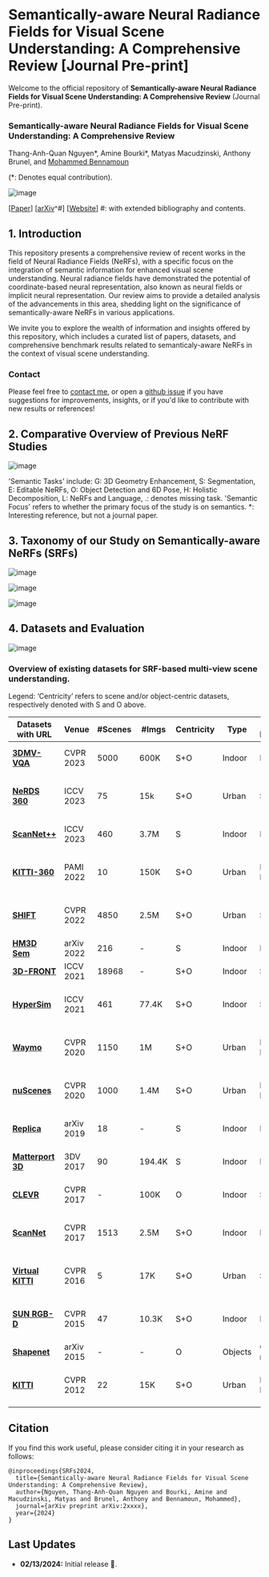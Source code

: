 # Semantically-aware Neural Radiance Fields for Visual Scene Understanding: A Comprehensive Review [Journal Pre-print]
Welcome to the official repository of **Semantically-aware Neural Radiance Fields for Visual Scene Understanding: A Comprehensive Review** (Journal Pre-print).

### Semantically-aware Neural Radiance Fields for Visual Scene Understanding: A Comprehensive Review

Thang-Anh-Quan Nguyen*, Amine Bourki*, Matyas Macudzinski, Anthony Brunel, and [Mohammed Bennamoun](https://research-repository.uwa.edu.au/en/persons/mohammed-bennamoun)

(*: Denotes equal contribution).
  
![image](https://github.com/abourki/SoTA-Semantically-aware-NeRFs/assets/12202074/89ed66ae-7f9c-4bec-a388-ad7a5fd650c9)


  [[Paper]()]     [[arXiv](https://arxiv.org/)^#]     [[Website](https://arxiv.org/)]
#: with extended bibliography and contents.

## 1. Introduction
This repository presents a comprehensive review of recent works in the field of Neural Radiance Fields (NeRFs), with a specific focus on the integration of semantic information for enhanced visual scene understanding. Neural radiance fields have demonstrated the potential of coordinate-based neural representation, also known as neural fields or implicit neural representation. Our review aims to provide a detailed analysis of the advancements in this area, shedding light on the significance of semantically-aware NeRFs in various applications.

We invite you to explore the wealth of information and insights offered by this repository, which includes a curated list of papers, datasets, and comprehensive benchmark results related to semanticaly-aware NeRFs in the context of visual scene understanding.

### Contact
Please feel free to [contact me](mailto:amine.bourki@inception-lab.com), or open a [github issue](https://github.com/abourki/SoTA-Semantically-aware-NeRFs/issues) if you have suggestions for improvements, insights, or if you'd like to contribute with new results or references!


## 2. Comparative Overview of Previous NeRF Studies

![image](https://github.com/abourki/SoTA-Semantically-aware-NeRFs/assets/12202074/84cec94a-6c82-4307-b8c7-20dc37d0ea16)

'Semantic Tasks' include: G: 3D Geometry Enhancement, S: Segmentation, E: Editable NeRFs,
O: Object Detection and 6D Pose, H: Holistic Decomposition, L: NeRFs and Language, .: denotes missing task. 
'Semantic Focus' refers to whether the primary focus of the study is on semantics. *: Interesting reference, but not a journal paper.

## 3. Taxonomy of our Study on Semantically-aware NeRFs (SRFs)

![image](https://github.com/abourki/SoTA-Semantically-aware-NeRFs/assets/12202074/b321080b-3282-4f94-b528-9f8959057778)

![image](https://github.com/abourki/SoTA-Semantically-aware-NeRFs/assets/12202074/9bf9ee8f-a8fb-4aff-bf51-05399a001e44)


![image](https://github.com/abourki/SoTA-Semantically-aware-NeRFs/assets/12202074/fff8b4a2-917f-4fde-9d53-04cc52f3eb34)


## 4. Datasets and Evaluation

![image](https://github.com/abourki/SoTA-Semantically-aware-NeRFs/assets/12202074/71ae6de8-ad3e-4015-aebb-05d998879cfd)

### Overview of existing datasets for SRF-based multi-view scene understanding.
Legend: ‘Centricity’ refers to scene and/or object-centric datasets, respectively denoted with S and O above.



| **Datasets with URL**                                                                                      | **Venue**          | **#Scenes**           | **#Imgs**           | **Centricity**          | **Type**          | **Data Modalities**          | **Annotations**                           |
|------------------------------------------------------------------------------------------------------------|--------------------|-----------------------|---------------------|-------------------------|-------------------|------------------------------|-------------------------------------------|
| **[3DMV-VQA](https://vis-www.cs.umass.edu/3d-clr/)**                                                       | CVPR 2023          | 5000                  | 600K                | S+O                     | Indoor            | RGB                          | Visual question & answer                  | 
| **[NeRDS 360](https://zubair-irshad.github.io/projects/neo360.html)**                                      | ICCV 2023          | 75                    | 15k                 | S+O                     | Urban             | Synthetic                    | 3D object boxes; 2D panoptic segmentation |
| **[ScanNet++](https://cy94.github.io/scannetpp/)**                                                         | ICCV 2023          | 460                   | 3.7M                | S                       | Indoor            | RGB-D                        | 2D/3D panoptic segmentation               |
| **[KITTI-360](https://www.cvlibs.net/datasets/kitti-360/)**                                                | PAMI 2022          | 10                    | 150K                | S+O                     | Urban             | RGB & LiDAR                  | 2D/3D object boxes; 2D panoptic segmentation|
| **[SHIFT](https://www.vis.xyz/shift/)**                                                                    | CVPR 2022          | 4850                  | 2.5M                | S+O                     | Urban             | Synthetic                    | 2D/3D object boxes; 2D panoptic segmentation|
| **[HM3D Sem](https://aihabitat.org/datasets/hm3d-semantics/)**                                             | arXiv 2022         | 216                   | -                   | S                       | Indoor            | Mesh                         | 3D semantic segmentation                  |
| **[3D-FRONT](https://tianchi.aliyun.com/specials/promotion/alibaba-3d-scene-dataset)**                     | ICCV 2021          | 18968                 | -                   | S+O                     | Indoor            | Synthetic                    | 3D semantic segmentation                  | 
| **[HyperSim](https://github.com/apple/ml-hypersim)**                                                       | ICCV 2021          | 461                   | 77.4K               | S+O                     | Indoor            | Synthetic                    | 2D/3D object boxes; 2D/3D panoptic segmentation|
| **[Waymo](https://waymo.com/open/)**                                                                       | CVPR 2020          | 1150                  | 1M                  | S+O                     | Urban             | RGB & LiDAR                  | 2D/3D object boxes; 2D panoptic segmentation|
| **[nuScenes](https://www.nuscenes.org/)**                                                                  | CVPR 2020          | 1000                  | 1.4M                | S+O                     | Urban             | RGB & LiDAR                  | 3D object boxes; 2D panoptic segmentation |
| **[Replica](https://github.com/facebookresearch/Replica-Dataset)**                                         | arXiv 2019         | 18                    | -                   | S                       | Indoor            | Mesh                         | 2D/3D panoptic segmentation               |
| **[Matterport 3D](https://niessner.github.io/Matterport//)**                                               | 3DV 2017           | 90                    | 194.4K              | S                       | Indoor            | RGB-D                        | 2D/3D panoptic segmentation               |
| **[CLEVR](https://cs.stanford.edu/people/jcjohns/clevr/)**                                                 | CVPR 2017          | -                     | 100K                | O                       | Indoor            | Synthetic                    | Visual question & answer                  |
| **[ScanNet](http://www.scan-net.org/)**                                                                    | CVPR 2017          | 1513                  | 2.5M                | S+O                     | Indoor            | RGB-D                        | 3D object boxes; 2D/3D panoptic segmentation|
| **[Virtual KITTI](https://europe.naverlabs.com/research/computer-vision/proxy-virtual-worlds-vkitti-2/)**  | CVPR 2016          | 5                     | 17K                 | S+O                     | Urban             | Synthetic                    | 2D/3D object boxes; 2D panoptic segmentation|
| **[SUN RGB-D](https://rgbd.cs.princeton.edu/)**                                                            | CVPR 2015          | 47                    | 10.3K               | S+O                     | Indoor            | RGB-D                        | 2D/3D object boxes; 2D panoptic segmentation|
| **[Shapenet](https://shapenet.org/)**                                                                      | arXiv 2015         | -                     | -                   | O                       | Objects           | CAD model                    | 3D part segmentation                      |
| **[KITTI](https://www.cvlibs.net/datasets/kitti/)**                                                        | CVPR 2012          | 22                    | 15K                 | S+O                     | Urban             | RGB & LiDAR                  | 2D/3D object boxes; 2D panoptic segmentation|


## Citation
If you find this work useful, please consider citing it in your research as follows:

```
@inproceedings{SRFs2024,
  title={Semantically-aware Neural Radiance Fields for Visual Scene Understanding: A Comprehensive Review},
  author={Nguyen, Thang-Anh-Quan Nguyen and Bourki, Amine and Macudzinski, Matyas and Brunel, Anthony and Bennamoun, Mohammed},
  journal={arXiv preprint arXiv:2xxxx},
  year={2024}
}
```

## Last Updates
- **02/13/2024:** Initial release :rocket:.
